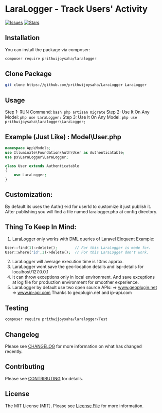 # LaraLogger - Track Users' Activity

[![Issues](https://img.shields.io/github/issues/prithwijoysaha/LaraLogger?style=for-the-badge)](https://github.com/prithwijoysaha/LaraLogger/issues) [![Stars](https://img.shields.io/github/stars/prithwijoysaha/LaraLogger?style=for-the-badge)](https://github.com/prithwijoysaha/LaraLogger/issues)

## Installation

You can install the package via composer:

```bash
composer require prithwijoysaha/laralogger
```

## Clone Package

```bash
git clone https://github.com/prithwijoysaha/LaraLogger LaraLogger
```

## Usage 
Step 1: RUN Command: ```bash php artisan migrate```
Step 2: Use It On Any Model: ```php use LaraLogger;```
Step 3: Use It On Any Model: ```php use prithwijoysaha\laralogger\LaraLogger;```

## Example (Just Like) : Model\User.php
```php
namespace App\Models;
use Illuminate\Foundation\Auth\User as Authenticatable;
use ps\LaraLogger\LaraLogger;

class User extends Authenticatable
{
    use LaraLogger;
}
```
## Customization:
By default its uses the Auth()->id for userId to customize it just publish it.
After publishing you will find a file named laralogger.php at config directory.

## Thing To Keep In Mind:

1. LaraLogger only works with DML queries of Laravel Eloquent
Example:
```php
User::find(1)->delete();        // For this LaraLogger is made for.
User::where('id',1)->delete();  // For this LaraLogger don't work.
```
2. LaraLogger will average execution time is 10ms approx.
4. LaraLogger wont save the geo-location details and isp-details for localhost/127.0.0.1
5. It can throw exceptions only in local environment. And save exceptions at log file for production environment for smoother experience.
6. LaraLogger by default use two open source APIs:
=> www.geoplugin.net
=> www.ip-api.com
Thanks to geoplugin.net and ip-api.com


## Testing

```bash
composer require prithwijoysaha/laralogger/Test
```

## Changelog

Please see [CHANGELOG](CHANGELOG.md) for more information on what has changed recently.

## Contributing

Please see [CONTRIBUTING](.github/CONTRIBUTING.md) for details.

## License

The MIT License (MIT). Please see [License File](LICENSE.md) for more information.
